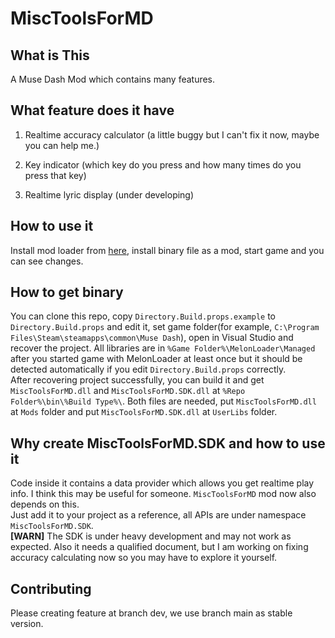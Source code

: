 # MiscToolsForMD

## What is This

A Muse Dash Mod which contains many features.

## What feature does it have

1. Realtime accuracy calculator (a little buggy but I can't fix it now, maybe you can help me.)

2. Key indicator (which key do you press and how many times do you press that key)

3. Realtime lyric display (under developing)

## How to use it

Install mod loader from [here](https://github.com/LavaGang/MelonLoader), install binary file as a mod, start game and you can see changes.

## How to get binary

You can clone this repo, copy `Directory.Build.props.example` to `Directory.Build.props` and edit it, set game folder(for example, `C:\Program Files\Steam\steamapps\common\Muse Dash`), open in Visual Studio and recover the project. All libraries are in `%Game Folder%\MelonLoader\Managed` after you started game with MelonLoader at least once but it should be detected automatically if you edit `Directory.Build.props` correctly.  
After recovering project successfully, you can build it and get `MiscToolsForMD.dll` and `MiscToolsForMD.SDK.dll` at `%Repo Folder%\bin\%Build Type%\`. Both files are needed, put `MiscToolsForMD.dll` at `Mods` folder and put `MiscToolsForMD.SDK.dll` at `UserLibs` folder.

## Why create MiscToolsForMD.SDK and how to use it

Code inside it contains a data provider which allows you get realtime play info. I think this may be useful for someone. `MiscToolsForMD` mod now also depends on this.  
Just add it to your project as a reference, all APIs are under namespace `MiscToolsForMD.SDK`.  
**[WARN]** The SDK is under heavy development and may not work as expected. Also it needs a qualified document, but I am working on fixing accuracy calculating now so you may have to explore it yourself.  

## Contributing

Please creating feature at branch dev, we use branch main as stable version.
